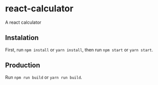 # react-calculator
A react calculator

## Instalation
First, run ```npm install``` or ```yarn install```, then run ```npm start``` or ```yarn start```.

## Production
Run ```npm run build``` or ```yarn run build```.
